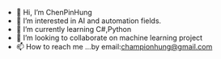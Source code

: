 - 👋 Hi, I’m ChenPinHung
- 👀 I’m interested in AI and automation fields.
- 🌱 I’m currently learning C#,Python
- 💞️ I’m looking to collaborate on machine learning project
- 📫 How to reach me ...by email:championhung@gmail.com

<!---
ChenPinHung/ChenPinHung is a ✨ special ✨ repository because its `README.md` (this file) appears on your GitHub profile.
You can click the Preview link to take a look at your changes.
--->
